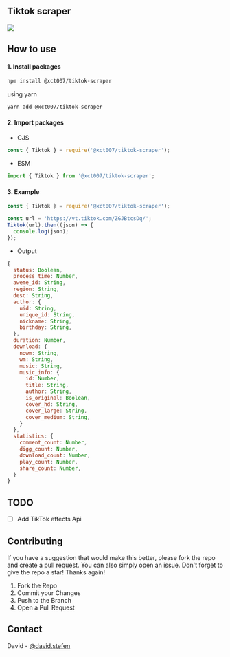 ## Tiktok scraper

![](https://static.zerochan.net/Frieren.full.3233127.jpg)

## How to use

#### 1. Install packages

```sh
npm install @xct007/tiktok-scraper
```

using yarn

```sh
yarn add @xct007/tiktok-scraper
```

#### 2. Import packages

- CJS

```js
const { Tiktok } = require('@xct007/tiktok-scraper');
```

- ESM

```js
import { Tiktok } from '@xct007/tiktok-scraper';
```

#### 3. Example

```js
const { Tiktok } = require('@xct007/tiktok-scraper');

const url = 'https://vt.tiktok.com/ZGJBtcsDq/';
Tiktok(url).then((json) => {
  console.log(json);
});
```

- Output

```js
{
  status: Boolean,
  process_time: Number,
  aweme_id: String,
  region: String,
  desc: String,
  author: {
    uid: String,
    unique_id: String,
    nickname: String,
    birthday: String,
  },
  duration: Number,
  download: {
    nowm: String,
    wm: String,
    music: String,
    music_info: {
      id: Number,
      title: String,
      author: String,
      is_original: Boolean,
      cover_hd: String,
      cover_large: String,
      cover_medium: String,
    }
  },
  statistics: {
    comment_count: Number,
    digg_count: Number,
    download_count: Number,
    play_count: Number,
    share_count: Number,
  }
}
```
## TODO
- [ ] Add TikTok effects Api
## Contributing

If you have a suggestion that would make this better, please fork the repo and create a pull request. You can also simply open an issue.
Don't forget to give the repo a star! Thanks again!

1. Fork the Repo
2. Commit your Changes
3. Push to the Branch
4. Open a Pull Request

## Contact

David - [@david.stefen](https://instagram.com/david.stefen)
